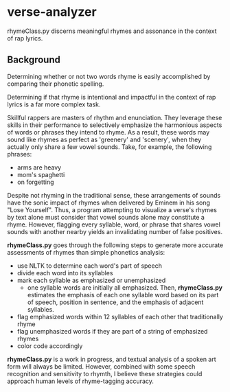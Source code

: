 # verse-analyzer

rhymeClass.py discerns meaningful rhymes and assonance in the context of rap lyrics.

## Background

Determining whether or not two words rhyme is easily accomplished by comparing their phonetic spelling.

Determining if that rhyme is intentional and impactful in the context of rap lyrics is a far more complex task.

Skillful rappers are masters of rhythm and enunciation. They leverage these skills in their performance to selectively emphasize the harmonious aspects of words or phrases they intend to rhyme. As a result, these words may sound like rhymes as perfect as 'greenery' and 'scenery', when they actually only share a few vowel sounds. Take, for example, the following phrases:
* arms are heavy
* mom's spaghetti
* on forgetting

Despite not rhyming in the traditional sense, these arrangements of sounds have the sonic impact of rhymes when delivered by Eminem in his song "Lose Yourself". Thus, a program attempting to visualize a verse's rhymes by text alone must consider that vowel sounds alone may constitute a rhyme. However, flagging every syllable, word, or phrase that shares vowel sounds with another nearby yields an invalidating number of false positives.

**rhymeClass.py** goes through the following steps to generate more accurate assessments of rhymes than simple phonetics analysis:

* use NLTK to determine each word's part of speech
* divide each word into its syllables
* mark each syllable as emphasized or unemphasized  
  * one syllable words are initially all emphasized. Then, **rhymeClass.py** estimates the emphasis of each one syllable word based on its part of speech, position in sentence, and the emphasis of adjacent syllables.
* flag emphasized words within 12 syllables of each other that traditionally rhyme
* flag unemphasized words if they are part of a string of emphasized rhymes
* color code accordingly

**rhymeClass.py** is a work in progress, and textual analysis of a spoken art form will always be limited. However, combined with some speech recognition and sensitivity to rhymth, I believe these strategies could approach human levels of rhyme-tagging accuracy.

